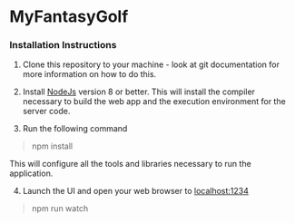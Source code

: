 # MyFantasyGolf

### Installation Instructions

1. Clone this repository to your machine - look at git documentation for more information on how to do this.

2. Install [NodeJs](https://nodejs.org/en/) version 8 or better.  This will install the compiler necessary to build the web app and the execution environment for the server code.

3. Run the following command
>npm install

This will configure all the tools and libraries necessary to run the application.

4. Launch the UI and open your web browser to [localhost:1234](http://localhost:1234)
>npm run watch
